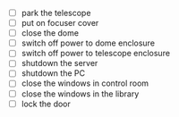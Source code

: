- [ ] park the telescope
- [ ] put on focuser cover
- [ ] close the dome
- [ ] switch off power to dome enclosure
- [ ] switch off power to telescope enclosure
- [ ] shutdown the server
- [ ] shutdown the PC
- [ ] close the windows in control room
- [ ] close the windows in the library 
- [ ] lock the door
